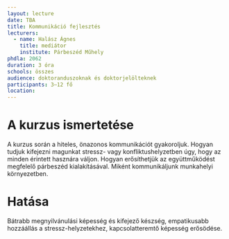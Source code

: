 ```yaml
---
layout: lecture
date: TBA
title: Kommunikáció fejlesztés
lecturers:
  - name: Halász Ágnes
    title: mediátor
    institute: Párbeszéd Műhely
phdla: 2062
duration: 3 óra
schools: összes
audience: doktoranduszoknak és doktorjelölteknek
participants: 3–12 fő
location: 
---
```


# A kurzus ismertetése

A kurzus során a hiteles, önazonos kommunikációt gyakoroljuk. Hogyan tudjuk kifejezni magunkat stressz- vagy konfliktushelyzetben úgy, hogy az minden érintett hasznára váljon. Hogyan erősíthetjük az együttműködést megfelelő párbeszéd kialakításával. Miként kommunikáljunk munkahelyi környezetben.

# Hatása

Bátrabb megnyilvánulási képesség és kifejező készség, empatikusabb hozzáállás a stressz-helyzetekhez, kapcsolatteremtő képesség erősödése.
